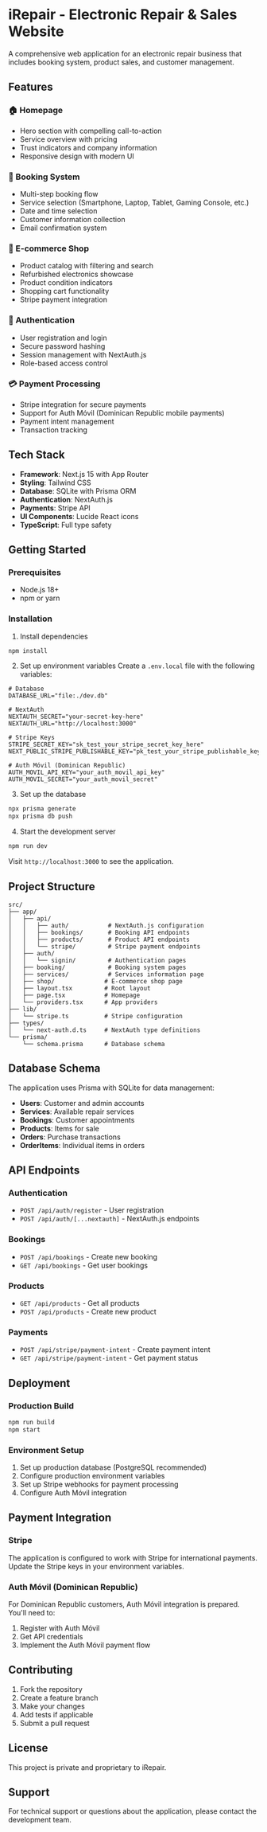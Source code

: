 # iRepair - Electronic Repair & Sales Website

A comprehensive web application for an electronic repair business that includes booking system, product sales, and customer management.

## Features

### 🏠 Homepage
- Hero section with compelling call-to-action
- Service overview with pricing
- Trust indicators and company information
- Responsive design with modern UI

### 📅 Booking System
- Multi-step booking flow
- Service selection (Smartphone, Laptop, Tablet, Gaming Console, etc.)
- Date and time selection
- Customer information collection
- Email confirmation system

### 🛒 E-commerce Shop
- Product catalog with filtering and search
- Refurbished electronics showcase
- Product condition indicators
- Shopping cart functionality
- Stripe payment integration

### 🔐 Authentication
- User registration and login
- Secure password hashing
- Session management with NextAuth.js
- Role-based access control

### 💳 Payment Processing
- Stripe integration for secure payments
- Support for Auth Móvil (Dominican Republic mobile payments)
- Payment intent management
- Transaction tracking

## Tech Stack

- **Framework**: Next.js 15 with App Router
- **Styling**: Tailwind CSS
- **Database**: SQLite with Prisma ORM
- **Authentication**: NextAuth.js
- **Payments**: Stripe API
- **UI Components**: Lucide React icons
- **TypeScript**: Full type safety

## Getting Started

### Prerequisites
- Node.js 18+ 
- npm or yarn

### Installation

1. Install dependencies
```bash
npm install
```

2. Set up environment variables
Create a `.env.local` file with the following variables:
```env
# Database
DATABASE_URL="file:./dev.db"

# NextAuth
NEXTAUTH_SECRET="your-secret-key-here"
NEXTAUTH_URL="http://localhost:3000"

# Stripe Keys
STRIPE_SECRET_KEY="sk_test_your_stripe_secret_key_here"
NEXT_PUBLIC_STRIPE_PUBLISHABLE_KEY="pk_test_your_stripe_publishable_key_here"

# Auth Móvil (Dominican Republic)
AUTH_MOVIL_API_KEY="your_auth_movil_api_key"
AUTH_MOVIL_SECRET="your_auth_movil_secret"
```

3. Set up the database
```bash
npx prisma generate
npx prisma db push
```

4. Start the development server
```bash
npm run dev
```

Visit `http://localhost:3000` to see the application.

## Project Structure

```
src/
├── app/
│   ├── api/
│   │   ├── auth/           # NextAuth.js configuration
│   │   ├── bookings/       # Booking API endpoints
│   │   ├── products/       # Product API endpoints
│   │   └── stripe/         # Stripe payment endpoints
│   ├── auth/
│   │   └── signin/         # Authentication pages
│   ├── booking/            # Booking system pages
│   ├── services/           # Services information page
│   ├── shop/              # E-commerce shop page
│   ├── layout.tsx         # Root layout
│   ├── page.tsx           # Homepage
│   └── providers.tsx      # App providers
├── lib/
│   └── stripe.ts          # Stripe configuration
├── types/
│   └── next-auth.d.ts     # NextAuth type definitions
└── prisma/
    └── schema.prisma      # Database schema
```

## Database Schema

The application uses Prisma with SQLite for data management:

- **Users**: Customer and admin accounts
- **Services**: Available repair services
- **Bookings**: Customer appointments
- **Products**: Items for sale
- **Orders**: Purchase transactions
- **OrderItems**: Individual items in orders

## API Endpoints

### Authentication
- `POST /api/auth/register` - User registration
- `POST /api/auth/[...nextauth]` - NextAuth.js endpoints

### Bookings
- `POST /api/bookings` - Create new booking
- `GET /api/bookings` - Get user bookings

### Products
- `GET /api/products` - Get all products
- `POST /api/products` - Create new product

### Payments
- `POST /api/stripe/payment-intent` - Create payment intent
- `GET /api/stripe/payment-intent` - Get payment status

## Deployment

### Production Build
```bash
npm run build
npm start
```

### Environment Setup
1. Set up production database (PostgreSQL recommended)
2. Configure production environment variables
3. Set up Stripe webhooks for payment processing
4. Configure Auth Móvil integration

## Payment Integration

### Stripe
The application is configured to work with Stripe for international payments. Update the Stripe keys in your environment variables.

### Auth Móvil (Dominican Republic)
For Dominican Republic customers, Auth Móvil integration is prepared. You'll need to:
1. Register with Auth Móvil
2. Get API credentials
3. Implement the Auth Móvil payment flow

## Contributing

1. Fork the repository
2. Create a feature branch
3. Make your changes
4. Add tests if applicable
5. Submit a pull request

## License

This project is private and proprietary to iRepair.

## Support

For technical support or questions about the application, please contact the development team.
